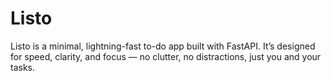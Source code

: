 # Listo
Listo is a minimal, lightning-fast to-do app built with FastAPI. It’s designed for speed, clarity, and focus — no clutter, no distractions, just you and your tasks.
